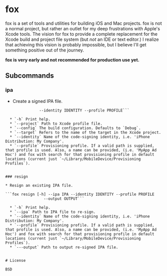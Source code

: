 fox
===

fox is a set of tools and utilities for building iOS and Mac projects. fox is not a normal project, but rather an outlet for my deep frustrations with Apple's Xcode tools. The vision for fox to provide a complete replacement for the Xcode build and project file system (but *not* an IDE or text editor.) I realize that achieving this vision is probably impossible, but I believe I'll get something positive out of the journey.
 
**fox is very early and not recommended for production use yet.**

## Subcommands

### ipa

  * Create a signed IPA file.
 
  ```fox ipa [-h] [--project PROJECT] --target TARGET [--config CONFIG]
                 --identity IDENTITY --profile PROFILE```

	* `-h` Print help.
	* `--project` Path to Xcode profile file.
	* `--config` The build configuration. Defaults to `Debug`.
    * `--target` Refers to the name of the target in the Xcode project.
    * `--identity` Name of the code-signing identity, i.e. 'iPhone Distribution: My Company'.
    * `--profile` Provisioning profile. If a valid path is supplied, that profile is used. Also, a name can be provided, (i.e. 'MyApp Ad Hoc') and fox with search for that provisioning profile in default locations (current just `~/Library/MobileDevice/Provisioning Profiles`).


### resign

  * Resign an existing IPA file.
  
  ```fox resign [-h] --ipa IPA --identity IDENTITY --profile PROFILE
                   --output OUTPUT```
                   
    * `-h` Print help.
    * `--ipa` Path to IPA file to re-sign.
    * `--identity` Name of the code-signing identity, i.e. 'iPhone Distribution: My Company'.
    * `--profile` Provisioning profile. If a valid path is supplied, that profile is used. Also, a name can be provided, (i.e. 'MyApp Ad Hoc') and fox with search for that provisioning profile in default locations (current just `~/Library/MobileDevice/Provisioning Profiles`).
    * `---output` Path to output re-signed IPA file.
                   

# License

BSD

